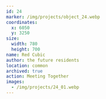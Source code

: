```yaml
---
id: 24
marker: /img/projects/object_24.webp
coordinates:
  x: 6050
  y: 3250
size:
  width: 780
  height: 700
name: Red Cubic
author: the future residents
location: common
archived: true
action: Meeting Together
images:
  - /img/projects/24_01.webp
---
```

